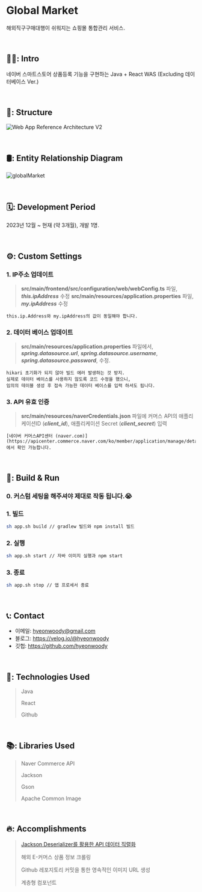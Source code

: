 # Global Market 
해외직구구매대행이 쉬워지는 쇼핑몰 통합관리 서비스.

<br>

## 🧑‍💻: Intro
네이버 스마트스토어 상품등록 기능을 구현하는 Java + React WAS (Excluding 데이터베이스 Ver.)

<br>

## 🧱: Structure
![Web App Reference Architecture V2](https://github.com/user-attachments/assets/11af0f9f-92da-4f44-b649-0c96c0ec40c7)



</br>

## 🛢️: Entity Relationship Diagram
![globalMarket](https://github.com/hyeonwoody/globlalMarket/assets/75844701/4b50710b-bc1a-45c7-b2bf-deba70fb5dd2)


</br>

## 🗓️: Development Period
2023년 12월 ~ 현재 (약 3개월), 개발 1명.

</br>

## ⚙️: Custom Settings
### 1. IP주소 업데이트 

>   **src/main/frontend/src/configuration/web/webConfig.ts** 파일, ***this.ipAddress*** 수정
>   **src/main/resources/application.properties** 파일, ***my.ipAddress*** 수정

    this.ip.Address와 my.ipAddress의 값이 동일해야 합니다.

### 2. 데이터 베이스 업데이트 

>   **src/main/resources/application.properties** 파일에서,
>   ***spring.datasource.url***,
>   ***spring.datasource.username***,
>   ***spring.datasource.password***,
>   수정.

    hikari 초기화가 되지 않아 빌드 에러 발생하는 것 방지.
    실제로 데이터 베이스를 사용하지 않도록 코드 수정을 했으니,
    임의의 테이블 생성 후 접속 가능한 데이터 베이스를 입력 하셔도 됩니다.

### 3. API 유효 인증
   
>   **src/main/resources/naverCredentials.json** 파일에
>   커머스 API의 애플리케이션ID (***client_id***), 애플리케이션 Secret (***client_secret***) 입력

    [네이버 커머스API센터 (naver.com)](https://apicenter.commerce.naver.com/ko/member/application/manage/detail;id=XXXXXXXXXXXXXXXXXXX)에서 확인 가능합니다.

</br>

## 🚀: Build & Run
### 0. 커스텀 세팅을 해주셔야 제대로 작동 됩니다.😭
### 1. 빌드
```bash
sh app.sh build // gradlew 빌드와 npm install 빌드
```
### 2. 실행
```bash
sh app.sh start // 자바 이미지 실행과 npm start
```
### 3. 종료
```bash
sh app.sh stop // 앱 프로세서 종료
```
</br>

## 📞: Contact
- 이메일: hyeonwoody@gmail.com
- 블로그: https://velog.io/@hyeonwoody
- 깃헙: https://github.com/hyeonwoody

</br>

## 🧱: Technologies Used
> Java  
> 
> React  
> 
> Github  

</br>

## 📚: Libraries Used
> Naver Commerce API  
> 
> Jackson  
> 
> Gson  
> 
> Apache Common Image  

</br>

## 🔥: Accomplishments
> [Jackson Deserializer를 활용한 API 데이터 직렬화](https://github.com/hyeonwoody/globlalMarket/wiki/Jackson-Deserializer)
> 
> 해외 E-커머스 상품 정보 크롤링
>
> Github 레포지토리 커밋을 통한 영속적인 이미지 URL 생성
> 
> 계층형 컴포넌트
